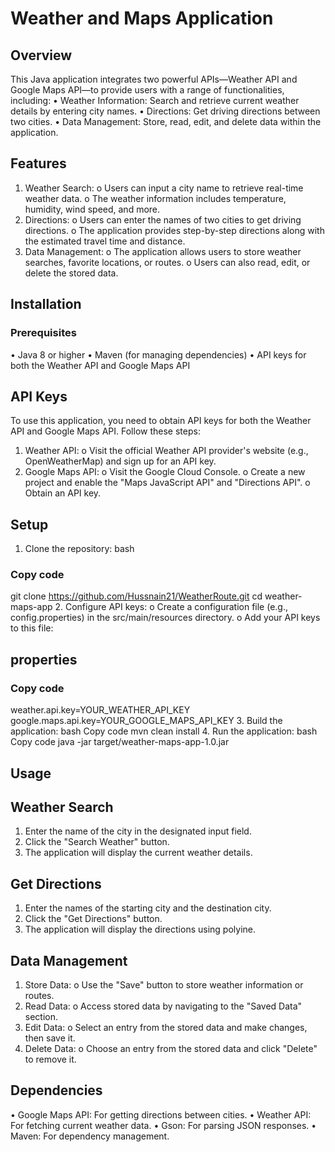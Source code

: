 # Weather and Maps Application
## Overview
This Java application integrates two powerful APIs—Weather API and Google Maps API—to provide users with a range of functionalities, including:
•	Weather Information: Search and retrieve current weather details by entering city names.
•	Directions: Get driving directions between two cities.
•	Data Management: Store, read, edit, and delete data within the application.
## Features
1.	Weather Search:
o	Users can input a city name to retrieve real-time weather data.
o	The weather information includes temperature, humidity, wind speed, and more.
2.	Directions:
o	Users can enter the names of two cities to get driving directions.
o	The application provides step-by-step directions along with the estimated travel time and distance.
3.	Data Management:
o	The application allows users to store weather searches, favorite locations, or routes.
o	Users can also read, edit, or delete the stored data.
## Installation
### Prerequisites
•	Java 8 or higher
•	Maven (for managing dependencies)
•	API keys for both the Weather API and Google Maps API
## API Keys
To use this application, you need to obtain API keys for both the Weather API and Google Maps API. Follow these steps:
1.	Weather API:
o	Visit the official Weather API provider's website (e.g., OpenWeatherMap) and sign up for an API key.
2.	Google Maps API:
o	Visit the Google Cloud Console.
o	Create a new project and enable the "Maps JavaScript API" and "Directions API".
o	Obtain an API key.
## Setup
1.	Clone the repository:
bash
### Copy code
git clone https://github.com/Hussnain21/WeatherRoute.git 
cd weather-maps-app
2.	Configure API keys:
o	Create a configuration file (e.g., config.properties) in the src/main/resources directory.
o	Add your API keys to this file:
## properties
### Copy code
weather.api.key=YOUR_WEATHER_API_KEY
google.maps.api.key=YOUR_GOOGLE_MAPS_API_KEY
3.	Build the application:
bash
Copy code
mvn clean install
4.	Run the application:
bash
Copy code
java -jar target/weather-maps-app-1.0.jar
## Usage
## Weather Search
1.	Enter the name of the city in the designated input field.
2.	Click the "Search Weather" button.
3.	The application will display the current weather details.
## Get Directions
1.	Enter the names of the starting city and the destination city.
2.	Click the "Get Directions" button.
3.	The application will display the directions using polyine.
## Data Management
1. 	Store Data:
o	Use the "Save" button to store weather information or routes.
2.	Read Data:
o	Access stored data by navigating to the "Saved Data" section.
3.	Edit Data:
o	Select an entry from the stored data and make changes, then save it.
4.	Delete Data:
o	Choose an entry from the stored data and click "Delete" to remove it.


## Dependencies
•	Google Maps API: For getting directions between cities.
•	Weather API: For fetching current weather data.
•	Gson: For parsing JSON responses.
•	Maven: For dependency management.

